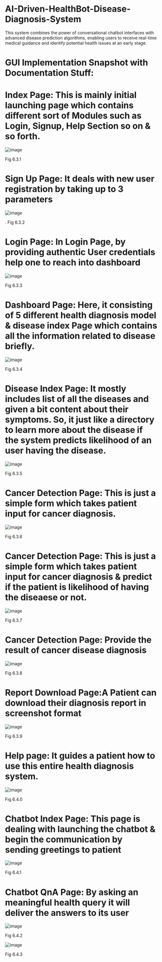 # AI-Driven-HealthBot-Disease-Diagnosis-System
This system combines the power of conversational chatbot interfaces with advanced disease prediction algorithms, enabling users to receive real-time medical guidance and identify potential health issues at an early stage.


#	GUI Implementation Snapshot with Documentation Stuff:


# Index Page: This is mainly initial launching page which contains different sort of Modules such as Login, Signup, Help Section so on & so forth.

![image](https://github.com/picoders1/AI-based-Healthcare-Chatbot---Disease-Detection-System/assets/87698874/2fa0f387-ba31-4c19-b929-a9e2e1b706ce)

Fig 6.3.1


# Sign Up Page: It deals with new user registration by taking up to 3 parameters

![image](https://github.com/picoders1/AI-based-Healthcare-Chatbot---Disease-Detection-System/assets/87698874/68e6641d-6960-46c9-9a3b-8f1b9c56d77d)

. Fig 6.3.2
 

# Login Page: In Login Page, by providing authentic User credentials help one to reach into dashboard

![image](https://github.com/picoders1/AI-based-Healthcare-Chatbot---Disease-Detection-System/assets/87698874/f437d523-b83a-4648-a902-575492613fc1)

Fig 6.3.3


# Dashboard Page: Here, it consisting of 5 different health diagnosis model & disease index Page which contains all the information related to disease briefly.

![image](https://github.com/picoders1/AI-based-Healthcare-Chatbot---Disease-Detection-System/assets/87698874/40ddb8a8-bfb0-41b3-ba85-2232426fe0d3)

Fig 6.3.4


# Disease Index Page: It mostly includes list of all the diseases and given a bit content about their symptoms. So, it just like a directory to learn more about the disease if the system predicts likelihood of an user having the disease.

![image](https://github.com/picoders1/AI-based-Healthcare-Chatbot---Disease-Detection-System/assets/87698874/1dbec645-5fc2-4230-8f04-d26bd57af40d)

Fig 6.3.5


# Cancer Detection Page: This is just a simple form which takes patient input for cancer diagnosis.

![image](https://github.com/picoders1/AI-based-Healthcare-Chatbot---Disease-Detection-System/assets/87698874/8b9d1d23-c054-4331-9b2a-44f215674af0)

Fig 6.3.6


# Cancer Detection Page: This is just a simple form which takes patient input for cancer diagnosis & predict if the patient is likelihood of having the diseaese or not.

![image](https://github.com/picoders1/AI-based-Healthcare-Chatbot---Disease-Detection-System/assets/87698874/9441b143-de73-4c68-830d-467d82e972d0)

Fig 6.3.7


# Cancer Detection Page: Provide the result of cancer disease diagnosis

![image](https://github.com/picoders1/AI-based-Healthcare-Chatbot---Disease-Detection-System/assets/87698874/192640c2-a3b7-481d-9845-f17b423dd404)

Fig 6.3.8
 

# Report Download Page:A Patient can download their diagnosis report in screenshot format

![image](https://github.com/picoders1/AI-based-Healthcare-Chatbot---Disease-Detection-System/assets/87698874/6e63b036-18bf-446f-b5fb-7c5a5b69841d)

Fig 6.3.9


# Help page: It guides a patient how to use this entire health diagnosis system.

![image](https://github.com/picoders1/AI-based-Healthcare-Chatbot---Disease-Detection-System/assets/87698874/1afdcd37-86cd-4895-aa2d-09d4254e090e)

Fig 6.4.0
 

# Chatbot Index Page: This page is dealing with launching the chatbot & begin the communication by sending greetings to patient

![image](https://github.com/picoders1/AI-based-Healthcare-Chatbot---Disease-Detection-System/assets/87698874/a09f82e2-c8ea-4a61-a0bc-d73871555928)

Fig 6.4.1


# Chatbot QnA Page: By asking an meaningful health query it will deliver the answers to its user

![image](https://github.com/picoders1/AI-based-Healthcare-Chatbot---Disease-Detection-System/assets/87698874/5615e192-7ba9-4e4b-8a11-c37059471be1)

Fig 6.4.2

 
![image](https://github.com/picoders1/AI-based-Healthcare-Chatbot---Disease-Detection-System/assets/87698874/968d612a-660d-4f95-9d40-01127c5f261e)


Fig 6.4.3


